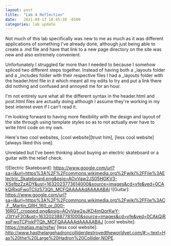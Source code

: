 ```yaml
---
layout: post
title:  "Lab 4 Reflection"
date:   2021-09-17 10:45:39 -0500
categories: lab update
---
```


  Not much of this lab specifically was new to me as much as it was different applications of something I've already
done, although just being able to create a .md file and have that link to a new page directory on the site was new and
also extremely convenient.

  Unfortunately I struggled far more than I needed to because I somehow spliced two different steps together. Instead of
having both a _layouts folder and a _includes folder with their respective files I had a _layouts folder with the header.html
file in it which meant all my edits to try and put a link there did nothing and confused and annoyed me for an hour.

  I'm not entirely sure what all the different syntax in the header.html and post.html files are actually doing although
I assume they're working in my best interest even if I can't read it.

  I'm looking forward to having more flexibility with the design and layout of the site through using template styles
so as to not actually ever have to write html code on my own.

  Here's two cool websites, [cool website][trust him], [less cool website][always liked this one].

  Unrelated but I've been thinking about buying an electric skateboard or a guitar with the relief check.

![Electric Skateboard]: https://www.google.com/url?sa=i&url=https%3A%2F%2Fcommons.wikimedia.org%2Fwiki%2FFile%3AElectric_Skateboard.png&psig=AOvVaw2JS05HGKV3-XSsfbzZzADY&ust=1632023773614000&source=images&cd=vfe&ved=0CAkQjRxqFwoTCIiz573Qh_MCFQAAAAAdAAAAABAI
![Guitar]: https://www.google.com/url?sa=i&url=https%3A%2F%2Fcommons.wikimedia.org%2Fwiki%2FFile%3AC.F._Martin_GRH_160_or_000-16RGT_cropped.png&psig=AOvVaw2eJKD4mQqrKwY-J3tYxF2O&ust=1632023887781000&source=images&cd=vfe&ved=0CAkQjRxqFwoTCPjxkPTQh_MCFQAAAAAdAAAAABAJ
[cool website]: https://matias.ma/nsfw/
[less cool website]: http://www.hasthelargehadroncolliderdestroyedtheworldyet.com/#:~:text=Has%20the%20Large%20Hadron%20Collider,NOPE.
